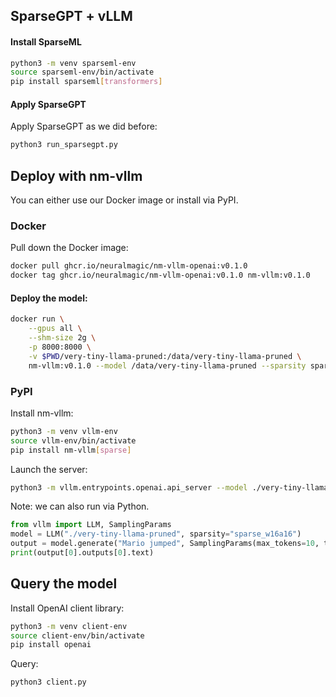 ## SparseGPT + vLLM

#### Install SparseML

```bash
python3 -m venv sparseml-env
source sparseml-env/bin/activate
pip install sparseml[transformers]
```

#### Apply SparseGPT

Apply SparseGPT as we did before:

```bash
python3 run_sparsegpt.py
```

## Deploy with nm-vllm

You can either use our Docker image or install via PyPI.

### Docker

Pull down the Docker image:

```bash
docker pull ghcr.io/neuralmagic/nm-vllm-openai:v0.1.0
docker tag ghcr.io/neuralmagic/nm-vllm-openai:v0.1.0 nm-vllm:v0.1.0
```

#### Deploy the model:

```bash
docker run \
    --gpus all \
    --shm-size 2g \
    -p 8000:8000 \
    -v $PWD/very-tiny-llama-pruned:/data/very-tiny-llama-pruned \
    nm-vllm:v0.1.0 --model /data/very-tiny-llama-pruned --sparsity sparse_w16a16
```

### PyPI

Install nm-vllm:

```bash
python3 -m venv vllm-env
source vllm-env/bin/activate
pip install nm-vllm[sparse]
```

Launch the server:

```bash
python3 -m vllm.entrypoints.openai.api_server --model ./very-tiny-llama-pruned --sparsity sparse_w16a16
```

Note: we can also run via Python.

```python
from vllm import LLM, SamplingParams
model = LLM("./very-tiny-llama-pruned", sparsity="sparse_w16a16")
output = model.generate("Mario jumped", SamplingParams(max_tokens=10, temperature=0))
print(output[0].outputs[0].text)
```

## Query the model

Install OpenAI client library:
```bash
python3 -m venv client-env
source client-env/bin/activate
pip install openai
```

Query:

```bash
python3 client.py
```